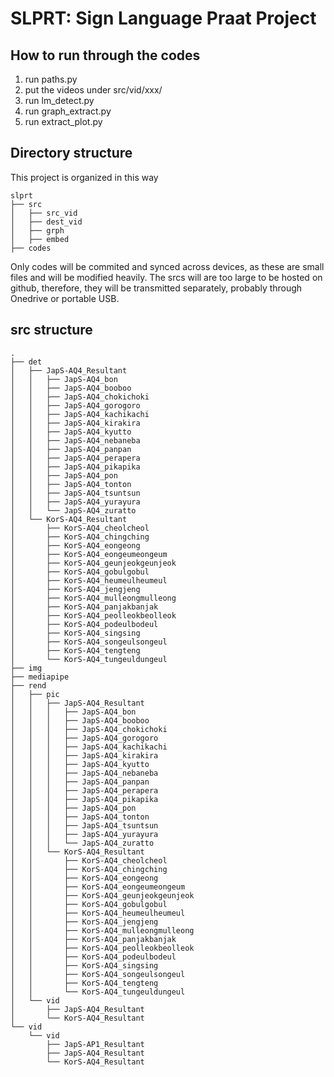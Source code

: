 # SLPRT: Sign Language Praat Project

## How to run through the codes
1. run paths.py
2. put the videos under src/vid/xxx/
3. run lm_detect.py
4. run graph_extract.py
5. run extract_plot.py

## Directory structure
This project is organized in this way
```
slprt
├── src
│   ├── src_vid
│   ├── dest_vid
│   ├── grph
│   ├── embed
├── codes
```
Only codes will be commited and synced across devices, as these are small files and will be modified heavily. The srcs will are too large to be hosted on github, therefore, they will be transmitted separately, probably through Onedrive or portable USB. 



## src structure
```
.
├── det
│   ├── JapS-AQ4_Resultant
│   │   ├── JapS-AQ4_bon
│   │   ├── JapS-AQ4_booboo
│   │   ├── JapS-AQ4_chokichoki
│   │   ├── JapS-AQ4_gorogoro
│   │   ├── JapS-AQ4_kachikachi
│   │   ├── JapS-AQ4_kirakira
│   │   ├── JapS-AQ4_kyutto
│   │   ├── JapS-AQ4_nebaneba
│   │   ├── JapS-AQ4_panpan
│   │   ├── JapS-AQ4_perapera
│   │   ├── JapS-AQ4_pikapika
│   │   ├── JapS-AQ4_pon
│   │   ├── JapS-AQ4_tonton
│   │   ├── JapS-AQ4_tsuntsun
│   │   ├── JapS-AQ4_yurayura
│   │   └── JapS-AQ4_zuratto
│   └── KorS-AQ4_Resultant
│       ├── KorS-AQ4_cheolcheol
│       ├── KorS-AQ4_chingching
│       ├── KorS-AQ4_eongeong
│       ├── KorS-AQ4_eongeumeongeum
│       ├── KorS-AQ4_geunjeokgeunjeok
│       ├── KorS-AQ4_gobulgobul
│       ├── KorS-AQ4_heumeulheumeul
│       ├── KorS-AQ4_jengjeng
│       ├── KorS-AQ4_mulleongmulleong
│       ├── KorS-AQ4_panjakbanjak
│       ├── KorS-AQ4_peolleokbeolleok
│       ├── KorS-AQ4_podeulbodeul
│       ├── KorS-AQ4_singsing
│       ├── KorS-AQ4_songeulsongeul
│       ├── KorS-AQ4_tengteng
│       └── KorS-AQ4_tungeuldungeul
├── img
├── mediapipe
├── rend
│   ├── pic
│   │   ├── JapS-AQ4_Resultant
│   │   │   ├── JapS-AQ4_bon
│   │   │   ├── JapS-AQ4_booboo
│   │   │   ├── JapS-AQ4_chokichoki
│   │   │   ├── JapS-AQ4_gorogoro
│   │   │   ├── JapS-AQ4_kachikachi
│   │   │   ├── JapS-AQ4_kirakira
│   │   │   ├── JapS-AQ4_kyutto
│   │   │   ├── JapS-AQ4_nebaneba
│   │   │   ├── JapS-AQ4_panpan
│   │   │   ├── JapS-AQ4_perapera
│   │   │   ├── JapS-AQ4_pikapika
│   │   │   ├── JapS-AQ4_pon
│   │   │   ├── JapS-AQ4_tonton
│   │   │   ├── JapS-AQ4_tsuntsun
│   │   │   ├── JapS-AQ4_yurayura
│   │   │   └── JapS-AQ4_zuratto
│   │   └── KorS-AQ4_Resultant
│   │       ├── KorS-AQ4_cheolcheol
│   │       ├── KorS-AQ4_chingching
│   │       ├── KorS-AQ4_eongeong
│   │       ├── KorS-AQ4_eongeumeongeum
│   │       ├── KorS-AQ4_geunjeokgeunjeok
│   │       ├── KorS-AQ4_gobulgobul
│   │       ├── KorS-AQ4_heumeulheumeul
│   │       ├── KorS-AQ4_jengjeng
│   │       ├── KorS-AQ4_mulleongmulleong
│   │       ├── KorS-AQ4_panjakbanjak
│   │       ├── KorS-AQ4_peolleokbeolleok
│   │       ├── KorS-AQ4_podeulbodeul
│   │       ├── KorS-AQ4_singsing
│   │       ├── KorS-AQ4_songeulsongeul
│   │       ├── KorS-AQ4_tengteng
│   │       └── KorS-AQ4_tungeuldungeul
│   └── vid
│       ├── JapS-AQ4_Resultant
│       └── KorS-AQ4_Resultant
└── vid
    └── vid
        ├── JapS-AP1_Resultant
        ├── JapS-AQ4_Resultant
        └── KorS-AQ4_Resultant

```
